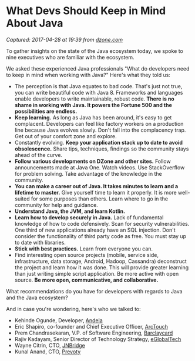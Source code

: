 # What Devs Should Keep in Mind About Java

_Captured: 2017-04-28 at 19:39 from [dzone.com](https://dzone.com/articles/developers-and-java?edition=292940&utm_source=Daily%20Digest&utm_medium=email&utm_campaign=dd%202017-04-28)_

To gather insights on the state of the Java ecosystem today, we spoke to nine executives who are familiar with the ecosystem.

We asked these experienced Java professionals "What do developers need to keep in mind when working with Java?" Here's what they told us:

  * The perception is that Java equates to bad code. That's just not true, you can write beautiful code with Java 8. Frameworks and languages enable developers to write maintainable, robust code. **There is no shame in working with Java. It powers the Fortune 500 and the possibilities are endless.**
  * **Keep learning.** As long as Java has been around, it's easy to get complacent. Developers can feel like factory workers on a production line because Java evolves slowly. Don't fall into the complacency trap. Get out of your comfort zone and explore.
  * Constantly evolving. **Keep your application stack up to date to avoid obsolescence.** Share tips, techniques, findings so the community stays ahead of the curve.
  * **Follow various developments on DZone and other sites.** Follow announcements made at Java One. Watch videos. Use StackOverflow for problem solving. Take advantage of the knowledge in the community.
  * **You can make a career out of Java. It takes minutes to learn and a lifetime to master.** Give yourself time to learn it properly. It is more well-suited for some purposes than others. Learn where to go in the community for help and guidance.
  * **Understand Java, the JVM, and learn Kotlin.**
  * **Learn how to develop securely in Java.** Lack of fundamental knowledge of how to code defensively. Scan for security vulnerabilities. One third of new applications already have an SQL injection. Don't consider the functionality of third party code as free. You must stay up to date with libraries.
  * **Stick with best practices.** Learn from everyone you can.
  * Find interesting open source projects (mobile, service side, infrastructure, data storage, Android, Hadoop, Cassandra) deconstruct the project and learn how it was done. This will provide greater learning than just writing simple script application. Be more active with open source. **Be more open, communicative, and collaborative.**

What recommendations do you have for developers with regards to Java and the Java ecosystem?

And in case you're wondering, here's who we talked to:

  * Kehinde Ogunde, Developer, [Andela](http://www.andela.com/)
  * Eric Shapiro, co-founder and Chief Executive Officer, [ArcTouch](http://www.arctouch.com/)
  * Prem Chandrasekaran, V.P. of Software Engineering, [Barclaycard](http://www.barclaycard.com/)
  * Rajiv Kadayam, Senior Director of Technology Strategy, [eGlobalTech](http://www.eglobaltech.com/)
  * Wayne Citrin, CTO, [JNBridge](http://www.jnbridge.com/)
  * Kunal Anand, CTO, [Prevoty](http://www.prevoty.com/)
